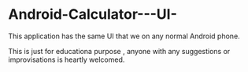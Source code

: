 # Android-Calculator---UI-

This application has the same UI that we on any normal Android phone. 

This is just for educationa purpose , anyone with any suggestions or improvisations is heartly welcomed. 

